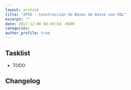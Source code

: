 ```yaml
---
layout: archive
title: "IPVG - Construcción de Bases de Datos con SQL"
excerpt: ""
date: 2017-12-08 04:49:54 -0400
categories: 
author_profile: true
---
```


## Tasklist

- TODO

## Changelog

